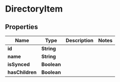 

# DirectoryItem


## Properties

| Name | Type | Description | Notes |
|------------ | ------------- | ------------- | -------------|
|**id** | **String** |  |  |
|**name** | **String** |  |  |
|**isSynced** | **Boolean** |  |  |
|**hasChildren** | **Boolean** |  |  |



